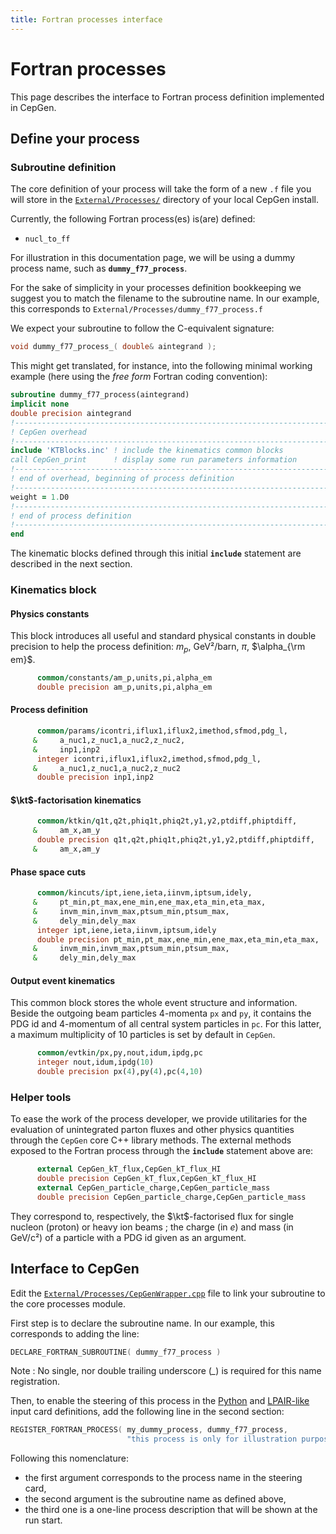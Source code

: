 ```yaml
---
title: Fortran processes interface
---
```


# Fortran processes

This page describes the interface to Fortran process definition implemented in CepGen.

## Define your process

### Subroutine definition

The core definition of your process will take the form of a new `.f` file you will store in the [`External/Processes/`](https://github.com/forthommel/cepgen-dev/blob/devel/External/Processes) directory of your local CepGen install.

Currently, the following Fortran process(es) is(are) defined:

- `nucl_to_ff`

For illustration in this documentation page, we will be using a dummy process name, such as **`dummy_f77_process`**.

For the sake of simplicity in your processes definition bookkeeping we suggest you to match the filename to the subroutine name.
In our example, this corresponds to `External/Processes/dummy_f77_process.f`

We expect your subroutine to follow the C-equivalent signature:
~~~ c
void dummy_f77_process_( double& aintegrand );
~~~

This might get translated, for instance, into the following minimal working example (here using the _free form_ Fortran coding convention):

~~~ fortran
subroutine dummy_f77_process(aintegrand)
implicit none
double precision aintegrand
!--------------------------------------------------------------------------
! CepGen overhead
!--------------------------------------------------------------------------
include 'KTBlocks.inc' ! include the kinematics common blocks
call CepGen_print      ! display some run parameters information
!--------------------------------------------------------------------------
! end of overhead, beginning of process definition
!--------------------------------------------------------------------------
weight = 1.D0
!--------------------------------------------------------------------------
! end of process definition
!--------------------------------------------------------------------------
end
~~~

The kinematic blocks defined through this initial **`include`** statement are described in the next section.

### Kinematics block

#### Physics constants

This block introduces all useful and standard physical constants in double precision to help the process definition: $m_p$, GeV²/barn, $\pi$, $\alpha_{\rm em}$.

~~~ fortran
      common/constants/am_p,units,pi,alpha_em
      double precision am_p,units,pi,alpha_em
~~~

#### Process definition

~~~ fortran
      common/params/icontri,iflux1,iflux2,imethod,sfmod,pdg_l,
     &     a_nuc1,z_nuc1,a_nuc2,z_nuc2,
     &     inp1,inp2
      integer icontri,iflux1,iflux2,imethod,sfmod,pdg_l,
     &     a_nuc1,z_nuc1,a_nuc2,z_nuc2
      double precision inp1,inp2
~~~

#### $\kt$-factorisation kinematics

~~~ fortran
      common/ktkin/q1t,q2t,phiq1t,phiq2t,y1,y2,ptdiff,phiptdiff,
     &     am_x,am_y
      double precision q1t,q2t,phiq1t,phiq2t,y1,y2,ptdiff,phiptdiff,
     &     am_x,am_y
~~~

#### Phase space cuts

~~~ fortran
      common/kincuts/ipt,iene,ieta,iinvm,iptsum,idely,
     &     pt_min,pt_max,ene_min,ene_max,eta_min,eta_max,
     &     invm_min,invm_max,ptsum_min,ptsum_max,
     &     dely_min,dely_max
      integer ipt,iene,ieta,iinvm,iptsum,idely
      double precision pt_min,pt_max,ene_min,ene_max,eta_min,eta_max,
     &     invm_min,invm_max,ptsum_min,ptsum_max,
     &     dely_min,dely_max
~~~

#### Output event kinematics

This common block stores the whole event structure and information.
Beside the outgoing beam particles 4-momenta `px` and `py`, it contains the PDG id and 4-momentum of all central system particles in `pc`.
For this latter, a maximum multiplicity of 10 particles is set by default in `CepGen`.

~~~ fortran
      common/evtkin/px,py,nout,idum,ipdg,pc
      integer nout,idum,ipdg(10)
      double precision px(4),py(4),pc(4,10)
~~~

### Helper tools

To ease the work of the process developer, we provide utilitaries for the evaluation of unintegrated parton fluxes and other physics quantities through the `CepGen` core C++ library methods.
The external methods exposed to the Fortran process through the **`include`** statement above are:

~~~ fortran
      external CepGen_kT_flux,CepGen_kT_flux_HI
      double precision CepGen_kT_flux,CepGen_kT_flux_HI
      external CepGen_particle_charge,CepGen_particle_mass
      double precision CepGen_particle_charge,CepGen_particle_mass
~~~

They correspond to, respectively, the $\kt$-factorised flux for single nucleon (proton) or heavy ion beams ; the charge (in $e$) and mass (in GeV/c²) of a particle with a PDG id given as an argument.

## Interface to CepGen

Edit the [`External/Processes/CepGenWrapper.cpp`](https://github.com/forthommel/cepgen-dev/blob/devel/External/Processes/CepGenWrapper.cpp) file to link your subroutine to the core processes module.

First step is to declare the subroutine name. In our example, this corresponds to adding the line:

~~~ C
DECLARE_FORTRAN_SUBROUTINE( dummy_f77_process )
~~~

Note
: No single, nor double trailing underscore (*_*) is required for this name registration.

Then, to enable the steering of this process in the [Python](/steering-cards/python) and [LPAIR-like](/steering-cards/lpair) input card definitions, add the following line in the second section:

~~~ C
REGISTER_FORTRAN_PROCESS( my_dummy_process, dummy_f77_process,
                          "this process is only for illustration purposes" )
~~~

Following this nomenclature:

- the first argument corresponds to the process name in the steering card,
- the second argument is the subroutine name as defined above,
- the third one is a one-line process description that will be shown at the run start.

